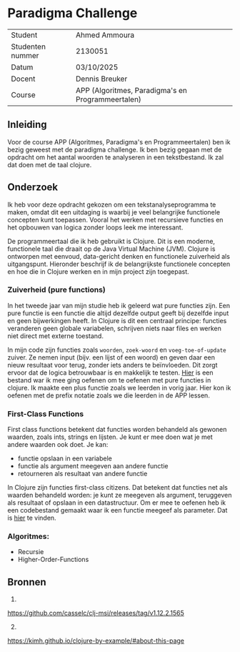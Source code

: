 # Paradigma Challenge

|   |  |
|------------------|---------------|
|Student| Ahmed Ammoura|
|Studenten nummer| 2130051|
|Datum| 03/10/2025|
|Docent| Dennis Breuker|
|Course| APP (Algoritmes, Paradigma's en Programmeertalen)|



## Inleiding

Voor de course APP (Algoritmes, Paradigma's en Programmeertalen) ben ik bezig geweest met de paradigma challenge. Ik ben bezig gegaan met de opdracht om het aantal woorden te analyseren in een tekstbestand. Ik zal dat doen met de taal clojure.


## Onderzoek
Ik heb voor deze opdracht gekozen om een tekstanalyseprogramma te maken, omdat dit een uitdaging is waarbij je veel belangrijke functionele concepten kunt toepassen. Vooral het werken met recursieve functies en het opbouwen van logica zonder loops leek me interessant.

De programmeertaal die ik heb gebruikt is Clojure. Dit is een moderne, functionele taal die draait op de Java Virtual Machine (JVM). Clojure is ontworpen met eenvoud, data-gericht denken en functionele zuiverheid als uitgangspunt. Hieronder beschrijf ik de belangrijkste functionele concepten en hoe die in Clojure werken en in mijn project zijn toegepast.

### Zuiverheid (pure functions)
In het tweede jaar van mijn studie heb ik geleerd wat pure functies zijn. Een pure functie is een functie die altijd dezelfde output geeft bij dezelfde input en geen bijwerkingen heeft. In Clojure is dit een centraal principe: functies veranderen geen globale variabelen, schrijven niets naar files en werken niet direct met externe toestand.

In mijn code zijn functies zoals `woorden`, `zoek-woord` en `voeg-toe-of-update`  zuiver. Ze nemen input (bijv. een lijst of een woord) en geven daar een nieuw resultaat voor terug, zonder iets anders te beïnvloeden. Dit zorgt ervoor dat de logica betrouwbaar is en makkelijk te testen. [Hier](../code/tekstanalyse/src/seradrev/pure.clj) is een bestand war ik mee ging oefenen om te oefenen met pure functies in clojure. Ik maakte een plus functie zoals we leerden in vorig jaar. Hier kon ik oefenen met de prefix notatie zoals we die leerden in de APP lessen. 

### First-Class Functions
First class functions betekent dat functies worden behandeld als gewonen waarden, zoals ints, strings en lijsten. Je kunt er mee doen wat je met andere waarden ook doet. Je kan:
- functie opslaan in een variabele
- functie als argument meegeven aan andere functie
- retourneren als resultaat van andere functie

In Clojure zijn functies first-class citizens. Dat betekent dat functies net als waarden behandeld worden: je kunt ze meegeven als argument, teruggeven als resultaat of opslaan in een datastructuur. Om er mee te oefenen heb ik een codebestand gemaakt waar ik een functie meegeef als parameter. Dat is [hier](./../code/tekstanalyse/src/seradrev/firstclass.clj) te vinden.

### Algoritmes:
 - Recursie
 - Higher-Order-Functions



## Bronnen
1.
https://github.com/casselc/clj-msi/releases/tag/v1.12.2.1565

2.
https://kimh.github.io/clojure-by-example/#about-this-page
